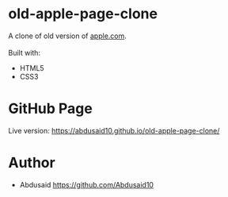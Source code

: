 # old-apple-page-clone

 A clone of old version of [apple.com](https://web.archive.org/web/20140301004610/http://www.apple.com/).
 <br>
 <br>
 Built with:
 * HTML5
 * CSS3

 # GitHub Page
 Live version: https://abdusaid10.github.io/old-apple-page-clone/

 # Author
 * Abdusaid https://github.com/Abdusaid10
